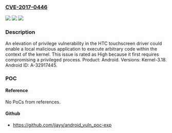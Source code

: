 ### [CVE-2017-0446](https://cve.mitre.org/cgi-bin/cvename.cgi?name=CVE-2017-0446)
![](https://img.shields.io/static/v1?label=Product&message=Android&color=blue)
![](https://img.shields.io/static/v1?label=Version&message=Kernel-3.18%20&color=brightgreen)
![](https://img.shields.io/static/v1?label=Vulnerability&message=Elevation%20of%20privilege&color=brightgreen)

### Description

An elevation of privilege vulnerability in the HTC touchscreen driver could enable a local malicious application to execute arbitrary code within the context of the kernel. This issue is rated as High because it first requires compromising a privileged process. Product: Android. Versions: Kernel-3.18. Android ID: A-32917445.

### POC

#### Reference
No PoCs from references.

#### Github
- https://github.com/jiayy/android_vuln_poc-exp


